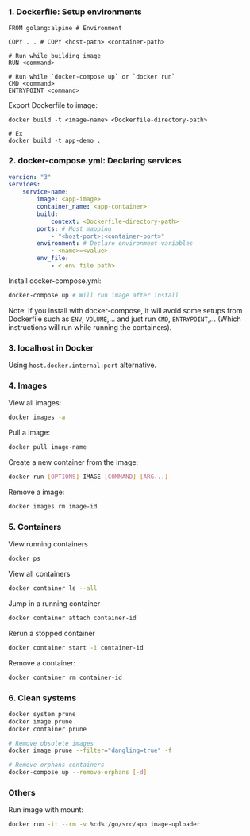 ### 1. Dockerfile: Setup environments
```
FROM golang:alpine # Environment

COPY . . # COPY <host-path> <container-path>

# Run while building image
RUN <command>

# Run while `docker-compose up` or `docker run`
CMD <command>
ENTRYPOINT <command>
```
Export Dockerfile to image:
```
docker build -t <image-name> <Dockerfile-directory-path>

# Ex
docker build -t app-demo .
```

### 2. docker-compose.yml: Declaring services
```yml
version: "3"
services:
    service-name:
        image: <app-image>
        container_name: <app-container>
        build:
            context: <Dockerfile-directory-path>
        ports: # Host mapping
            - "<host-port>:<container-port>"
        environment: # Declare environment variables
            - <name>=<value>
        env_file:
            - <.env file path>
```
Install docker-compose.yml:
```sh
docker-compose up # Will run image after install
```
Note: If you install with docker-compose, it will avoid some setups from Dockerfile such as `ENV`, `VOLUME`,... and just run `CMD`, `ENTRYPOINT`,... (Which instructions will run while running the containers).

### 3. localhost in Docker
Using `host.docker.internal:port` alternative.

### 4. Images
View all images:
```sh
docker images -a
```

Pull a image:
```sh
docker pull image-name
```

Create a new container from the image:
```sh
docker run [OPTIONS] IMAGE [COMMAND] [ARG...]
```

Remove a image:
```sh
docker images rm image-id
```

### 5. Containers
View running containers
```sh
docker ps
```

View all containers
```sh
docker container ls --all
```

Jump in a running container
```sh
docker container attach container-id
```

Rerun a stopped container
```sh
docker container start -i container-id
```

Remove a container:
```sh
docker container rm container-id
```

### 6. Clean systems
```sh
docker system prune
docker image prune
docker container prune

# Remove obsolete images
docker image prune --filter="dangling=true" -f

# Remove orphans containers
docker-compose up --remove-orphans [-d]
```

### Others
Run image with mount:
```sh
docker run -it --rm -v %cd%:/go/src/app image-uploader
```